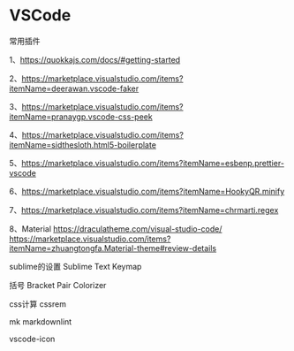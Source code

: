 # VSCode
常用插件

1、https://quokkajs.com/docs/#getting-started

2、https://marketplace.visualstudio.com/items?itemName=deerawan.vscode-faker

3、https://marketplace.visualstudio.com/items?itemName=pranaygp.vscode-css-peek

4、https://marketplace.visualstudio.com/items?itemName=sidthesloth.html5-boilerplate

5、https://marketplace.visualstudio.com/items?itemName=esbenp.prettier-vscode

6、https://marketplace.visualstudio.com/items?itemName=HookyQR.minify

7、https://marketplace.visualstudio.com/items?itemName=chrmarti.regex

8、Material
https://draculatheme.com/visual-studio-code/
https://marketplace.visualstudio.com/items?itemName=zhuangtongfa.Material-theme#review-details

sublime的设置
Sublime Text Keymap

括号
Bracket Pair Colorizer

css计算
cssrem 

mk
markdownlint 

vscode-icon
